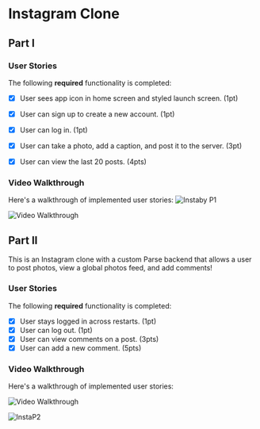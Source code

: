 # Instagram Clone

## Part I

### User Stories

The following **required** functionality is completed:

- [x] User sees app icon in home screen and styled launch screen. (1pt)
- [x] User can sign up to create a new account. (1pt)
- [x] User can log in. (1pt)
- [x] User can take a photo, add a caption, and post it to the server. (3pt)
- [x] User can view the last 20 posts. (4pts)


### Video Walkthrough

Here's a walkthrough of implemented user stories:
![Instaby P1](https://user-images.githubusercontent.com/97801601/156832037-802ac2c5-406b-4f85-a6e7-74ecef5fc48d.gif)

<img src='http://i.imgur.com/link/to/your/gif/file.gif' title='Video Walkthrough' width='' alt='Video Walkthrough' />



## Part II

This is an Instagram clone with a custom Parse backend that allows a user to post photos, view a global photos feed, and add comments!

### User Stories

The following **required** functionality is completed:

- [x] User stays logged in across restarts. (1pt)
- [x] User can log out. (1pt)
- [x] User can view comments on a post. (3pts)
- [x] User can add a new comment. (5pts)

### Video Walkthrough

Here's a walkthrough of implemented user stories:

<img src='http://i.imgur.com/link/to/your/gif/file.gif' title='Video Walkthrough' width='' alt='Video Walkthrough' />

![InstaP2](https://user-images.githubusercontent.com/97801601/159133752-92de7aa7-a2f0-4bdc-8027-e53e762d2288.gif)
